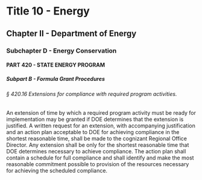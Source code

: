 
# Title 10 - Energy
## Chapter II - Department of Energy
### Subchapter D - Energy Conservation
#### PART 420 - STATE ENERGY PROGRAM
##### Subpart B - Formula Grant Procedures
###### § 420.16 Extensions for compliance with required program activities.

An extension of time by which a required program activity must be ready for implementation may be granted if DOE determines that the extension is justified. A written request for an extension, with accompanying justification and an action plan acceptable to DOE for achieving compliance in the shortest reasonable time, shall be made to the cognizant Regional Office Director. Any extension shall be only for the shortest reasonable time that DOE determines necessary to achieve compliance. The action plan shall contain a schedule for full compliance and shall identify and make the most reasonable commitment possible to provision of the resources necessary for achieving the scheduled compliance.
